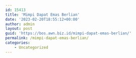 ```yaml
---
id: 15413
title: 'Mimpi Dapat Emas Berlian'
date: '2023-02-20T18:55:12+00:00'
author: admin
layout: post
guid: 'https://bos.awn.biz.id/mimpi-dapat-emas-berlian/'
permalink: /mimpi-dapat-emas-berlian/
categories:
    - Uncategorized
---
```


